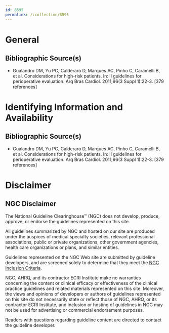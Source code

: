 ```yaml
---
id: 8595
permalink: /:collection/8595
---
```


# General

## Bibliographic Source(s)

- Gualandro DM, Yu PC, Calderaro D, Marques AC, Pinho C, Caramelli B, et al. Considerations for high-risk patients. In: II guidelines for perioperative evaluation. Arq Bras Cardiol. 2011;96(3 Suppl 1):22-3. [379 references]

# Identifying Information and Availability

## Bibliographic Source(s)

- Gualandro DM, Yu PC, Calderaro D, Marques AC, Pinho C, Caramelli B, et al. Considerations for high-risk patients. In: II guidelines for perioperative evaluation. Arq Bras Cardiol. 2011;96(3 Suppl 1):22-3. [379 references]

# Disclaimer

## NGC Disclaimer

The National Guideline Clearinghouse™ (NGC) does not develop, produce, approve, or endorse the guidelines represented on this site.

All guidelines summarized by NGC and hosted on our site are produced under the auspices of medical specialty societies, relevant professional associations, public or private organizations, other government agencies, health care organizations or plans, and similar entities.

Guidelines represented on the NGC Web site are submitted by guideline developers, and are screened solely to determine that they meet the [NGC Inclusion Criteria](/help-and-about/summaries/inclusion-criteria).

NGC, AHRQ, and its contractor ECRI Institute make no warranties concerning the content or clinical efficacy or effectiveness of the clinical practice guidelines and related materials represented on this site. Moreover, the views and opinions of developers or authors of guidelines represented on this site do not necessarily state or reflect those of NGC, AHRQ, or its contractor ECRI Institute, and inclusion or hosting of guidelines in NGC may not be used for advertising or commercial endorsement purposes.

Readers with questions regarding guideline content are directed to contact the guideline developer.

